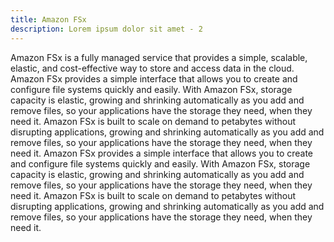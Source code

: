 ```yaml
---
title: Amazon FSx
description: Lorem ipsum dolor sit amet - 2
---
```


Amazon FSx is a fully managed service that provides a simple, scalable, elastic, and cost-effective way to store and access data in the cloud. Amazon FSx provides a simple interface that allows you to create and configure file systems quickly and easily. With Amazon FSx, storage capacity is elastic, growing and shrinking automatically as you add and remove files, so your applications have the storage they need, when they need it. Amazon FSx is built to scale on demand to petabytes without disrupting applications, growing and shrinking automatically as you add and remove files, so your applications have the storage they need, when they need it. Amazon FSx provides a simple interface that allows you to create and configure file systems quickly and easily. With Amazon FSx, storage capacity is elastic, growing and shrinking automatically as you add and remove files, so your applications have the storage they need, when they need it. Amazon FSx is built to scale on demand to petabytes without disrupting applications, growing and shrinking automatically as you add and remove files, so your applications have the storage they need, when they need it.